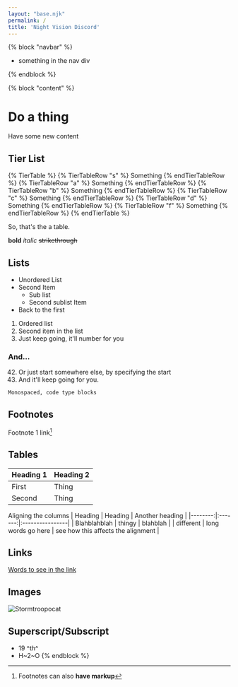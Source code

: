 ```yaml
---
layout: "base.njk"
permalink: /
title: 'Night Vision Discord'
---
```


{% block "navbar" %}
<ul>
 <li>something in the nav div</li>
</ul>
{% endblock %}

{% block "content" %}
# Do a thing
Have some new content

## Tier List
{% TierTable %}
{% TierTableRow "s" %} Something {% endTierTableRow %}
{% TierTableRow "a" %} Something {% endTierTableRow %}
{% TierTableRow "b" %} Something {% endTierTableRow %}
{% TierTableRow "c" %} Something {% endTierTableRow %}
{% TierTableRow "d" %} Something {% endTierTableRow %}
{% TierTableRow "f" %} Something {% endTierTableRow %}
{% endTierTable %}

So, that's the a table.

**bold**
*italic*
~~strikethrough~~

## Lists
+ Unordered List
+ Second Item
  - Sub list
  - Second sublist Item
+ Back to the first

1. Ordered list
1. Second item in the list
1. Just keep going, it'll number for you

### And...

42. Or just start somewhere else, by specifying the start
1. And it'll keep going for you.

```
Monospaced, code type blocks
```

## Footnotes
Footnote 1 link[^first]

[^first]: Footnotes can also **have markup**

## Tables
| Heading 1 | Heading 2 |
|-----------|-----------|
| First     | Thing |
| Second | Thing |

Aligning the columns
| Heading | Heading | Another heading |
|--------:|:-------:|:----------------|
| Blahblahblah | thingy | blahblah |
| different | long words go here | see how this affects the alignment |


## Links
[Words to see in the link](http://www.google.com)

## Images
![Stormtroopocat](https://night-vision-discord.github.io/website/images/stormtroopocat.jpg)


## Superscript/Subscript
- 19 ^th^
- H~2~O
{% endblock %}